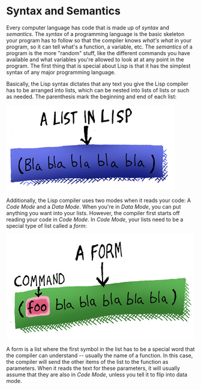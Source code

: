 # Syntax and Semantics

Every computer language has code that is made up of *syntax* and *semantics*. The *syntax* of a programming language is the basic skeleton your program has to follow so that the compiler knows *what's what* in your program, so it can tell what's a function, a variable, etc. The *semantics* of a program is the more "random" stuff, like the different commands you have available and what variables you're allowed to look at at any point in the program. The first thing that is special about Lisp is that it has the simplest syntax of any major programming language.

Basically, the Lisp syntax dictates that any text you give the Lisp compiler has to be arranged into lists, which can be nested into lists of lists or such as needed. The parenthesis mark the beginning and end of each list:

![](book/images/list.jpg)

Additionally, the Lisp compiler uses two modes when it reads your code: A *Code Mode* and a *Data Mode*. When you're in *Data Mode*, you can put anything you want into your lists. However, the compiler first starts off reading your code in *Code Mode*. In *Code Mode*, your lists need to be a special type of list called a *form*:

![](book/images/frame.jpg)

A form is a list where the first symbol in the list has to be a special word that the compiler can understand -- usually the name of a function. In this case, the compiler will send the other items of the list to the function as parameters. When it reads the text for these parameters, it will usually assume that they are also in *Code Mode*, unless you tell it to flip into data mode.
